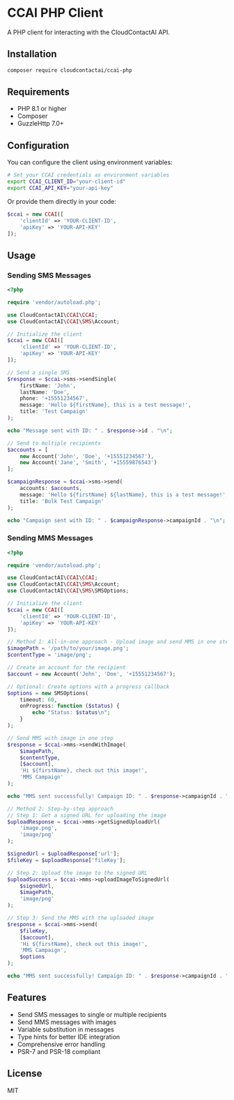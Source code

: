 # CCAI PHP Client

A PHP client for interacting with the CloudContactAI API.

## Installation

```bash
composer require cloudcontactai/ccai-php
```

## Requirements

- PHP 8.1 or higher
- Composer
- GuzzleHttp 7.0+

## Configuration

You can configure the client using environment variables:

```bash
# Set your CCAI credentials as environment variables
export CCAI_CLIENT_ID="your-client-id"
export CCAI_API_KEY="your-api-key"
```

Or provide them directly in your code:

```php
$ccai = new CCAI([
    'clientId' => 'YOUR-CLIENT-ID',
    'apiKey' => 'YOUR-API-KEY'
]);
```

## Usage

### Sending SMS Messages

```php
<?php

require 'vendor/autoload.php';

use CloudContactAI\CCAI\CCAI;
use CloudContactAI\CCAI\SMS\Account;

// Initialize the client
$ccai = new CCAI([
    'clientId' => 'YOUR-CLIENT-ID',
    'apiKey' => 'YOUR-API-KEY'
]);

// Send a single SMS
$response = $ccai->sms->sendSingle(
    firstName: 'John',
    lastName: 'Doe',
    phone: '+15551234567',
    message: 'Hello ${firstName}, this is a test message!',
    title: 'Test Campaign'
);

echo "Message sent with ID: " . $response->id . "\n";

// Send to multiple recipients
$accounts = [
    new Account('John', 'Doe', '+15551234567'),
    new Account('Jane', 'Smith', '+15559876543')
];

$campaignResponse = $ccai->sms->send(
    accounts: $accounts,
    message: 'Hello ${firstName} ${lastName}, this is a test message!',
    title: 'Bulk Test Campaign'
);

echo "Campaign sent with ID: " . $campaignResponse->campaignId . "\n";
```

### Sending MMS Messages

```php
<?php

require 'vendor/autoload.php';

use CloudContactAI\CCAI\CCAI;
use CloudContactAI\CCAI\SMS\Account;
use CloudContactAI\CCAI\SMS\SMSOptions;

// Initialize the client
$ccai = new CCAI([
    'clientId' => 'YOUR-CLIENT-ID',
    'apiKey' => 'YOUR-API-KEY'
]);

// Method 1: All-in-one approach - Upload image and send MMS in one step
$imagePath = '/path/to/your/image.png';
$contentType = 'image/png';

// Create an account for the recipient
$account = new Account('John', 'Doe', '+15551234567');

// Optional: Create options with a progress callback
$options = new SMSOptions(
    timeout: 60,
    onProgress: function ($status) {
        echo "Status: $status\n";
    }
);

// Send MMS with image in one step
$response = $ccai->mms->sendWithImage(
    $imagePath,
    $contentType,
    [$account],
    'Hi ${firstName}, check out this image!',
    'MMS Campaign'
);

echo "MMS sent successfully! Campaign ID: " . $response->campaignId . "\n";

// Method 2: Step-by-step approach
// Step 1: Get a signed URL for uploading the image
$uploadResponse = $ccai->mms->getSignedUploadUrl(
    'image.png',
    'image/png'
);

$signedUrl = $uploadResponse['url'];
$fileKey = $uploadResponse['fileKey'];

// Step 2: Upload the image to the signed URL
$uploadSuccess = $ccai->mms->uploadImageToSignedUrl(
    $signedUrl,
    $imagePath,
    'image/png'
);

// Step 3: Send the MMS with the uploaded image
$response = $ccai->mms->send(
    $fileKey,
    [$account],
    'Hi ${firstName}, check out this image!',
    'MMS Campaign',
    $options
);

echo "MMS sent successfully! Campaign ID: " . $response->campaignId . "\n";
```

## Features

- Send SMS messages to single or multiple recipients
- Send MMS messages with images
- Variable substitution in messages
- Type hints for better IDE integration
- Comprehensive error handling
- PSR-7 and PSR-18 compliant

## License

MIT
